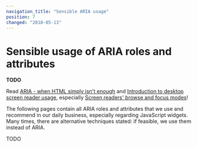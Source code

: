 ```yaml
---
navigation_title: "Sensible ARIA usage"
position: 7
changed: "2018-05-13"
---
```


# Sensible usage of ARIA roles and attributes

**TODO**

Read [ARIA - when HTML simply isn't enough](/knowledge/aria) and [Introduction to desktop screen reader usage](/knowledge/desktop-screen-readers), especially [Screen readers' browse and focus modes](/knowledge/desktop-screen-readers/browse-focus-modes)!

The following pages contain all ARIA roles and attributes that we use and recommend in our daily business, especially regarding JavaScript widgets. Many times, there are alternative techniques stated: if feasible, we use them instead of ARIA.

TODO